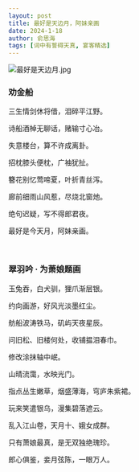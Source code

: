 ```yaml
---
layout: post
title: 最好是天边月，阿妹亲画
date: 2024-1-18
author: 俞思海
tags: [词中有誓碍天真, 宴客精选]
---
```


![最好是天边月.jpg](https://s2.loli.net/2024/01/24/JtjA7TVgx3zaIwm.jpg)

### 劝金船

三生情剑休将借，泪碎平江野。 

诗船酒棹无聊话，赌输寸心冶。 

失意楼台，算不许成离卦。 

招枕膝头便枕，广袖犹扯。

簪花别忆莺啼夏，叶折青丝泻。 

廊前细雨山风惹，尽烧北窗灺。 

绝句迟疑，写不得郎君夜。 

最好是今天月，阿妹亲画。

<br>

### 翠羽吟 · 为萧娘题画

玉兔吞，白犬驯，狸爪渐层银。

约向画游，好风光淡墨红尘。

舫船波涛铁马，矶屿天夜星辰。

问旧松、旧楼何处，收铺揾泪春巾。

修改涂抹轴中岷。

山晴流霭，水映光门。

指点丛生嫩草，烟盛薄海，穹庐朱紫裙。

玩来笑遣银乌，漫集碧落遮云。

乱入江山卷，天月十、娥女成群。

只有萧娘最真，是无双独绝瑰珍。

郎心俱鉴，妾月弦陈，一眼万人。